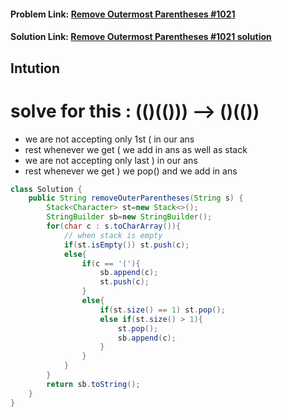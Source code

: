 #### **Problem Link:** [Remove Outermost Parentheses #1021](https://leetcode.com/problems/remove-outermost-parentheses/)

#### **Solution Link:** [Remove Outermost Parentheses #1021 solution](./Solution.java)

## Intution
# solve for this  : (()(())) --> ()(())
- we are not accepting only 1st ( in our ans
- rest whenever we get ( we add in ans as well as stack
- we are not accepting only last ) in our ans
- rest whenever we get ) we pop() and we add in ans
```java
class Solution {
    public String removeOuterParentheses(String s) {
        Stack<Character> st=new Stack<>();
        StringBuilder sb=new StringBuilder();
        for(char c : s.toCharArray()){
            // when stack is empty
            if(st.isEmpty()) st.push(c);
            else{
                if(c == '('){
                    sb.append(c);
                    st.push(c);
                }
                else{
                    if(st.size() == 1) st.pop();
                    else if(st.size() > 1){
                        st.pop();
                        sb.append(c);
                    }
                }
            }
        }
        return sb.toString();
    }
}
```
